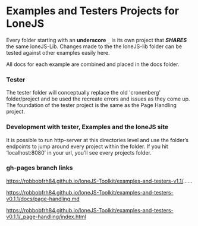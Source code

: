 # Examples and Testers Projects for LoneJS

Every folder starting with an **underscore** `_` is its own project that ***SHARES*** the same loneJS-Lib. Changes made to the the loneJS-lib folder can be tested against other examples easily here.

All docs for each example are combined and placed in the docs folder.

### Tester

The tester folder will conceptually replace the old 'cronenberg' folder/project and be used the recreate errors and issues as they come up. The foundation of the tester project is the same as the Page Handling project.

### Development with tester, Examples and the loneJS site

It is possible to run http-server at this directories level and use the folder’s endpoints to jump around every project within the folder. If you hit ‘localhost:8080’ in your url, you’ll see every projects folder.

### gh-pages branch links

https://robbobfrh84.github.io/loneJS-Toolkit/examples-and-testers-v1.1/......

https://robbobfrh84.github.io/loneJS-Toolkit/examples-and-testers-v0.1.1/docs/page-handling.md

https://robbobfrh84.github.io/loneJS-Toolkit/examples-and-testers-v0.1.1/_page-handling/index.html
